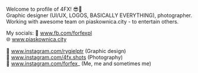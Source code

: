 Welcome to profile of 4FX! 😎🤟</br>
Graphic designer (UI/UX, LOGOS, BASICALLY EVERYTHING), photographer.</br>
Working with awesome team on piaskownica.city - to entertain others.

My socials:
📘 www.fb.com/forfexpl</br>
🌐 www.piaskownica.city

📸 www.instagram.com/rygielptr (Graphic design)</br>
📸 www.instagram.com/4fx.shots (Photography)</br>
📸 www.instagram.com/forfex_ (Me, me and sometimes me)

